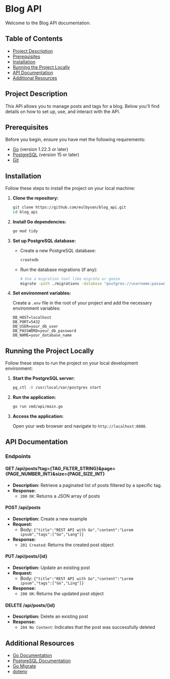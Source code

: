 # Blog API

Welcome to the Blog API documentation.

## Table of Contents

- [Project Description](#project-description)
- [Prerequisites](#prerequisites)
- [Installation](#installation)
- [Running the Project Locally](#running-the-project-locally)
- [API Documentation](#api-documentation)
- [Additional Resources](#additional-resources)

## Project Description

This API allows you to manage posts and tags for a blog. Below you'll find details on how to set up, use, and interact with the API.

## Prerequisites

Before you begin, ensure you have met the following requirements:

- [Go](https://golang.org/doc/install) (version 1.22.3 or later)
- [PostgreSQL](https://www.postgresql.org/download/) (version 15 or later)
- [Git](https://git-scm.com/book/en/v2/Getting-Started-Installing-Git)

## Installation

Follow these steps to install the project on your local machine:

1. **Clone the repository:**
    ```bash
    git clone https://github.com/eulbyvan/blog_api.git
    cd blog_api
    ```

2. **Install Go dependencies:**
    ```bash
    go mod tidy
    ```

3. **Set up PostgreSQL database:**

    - Create a new PostgreSQL database:
        ```bash
        createdb 
        ```

    - Run the database migrations (if any):
        ```bash
        # Use a migration tool like migrate or goose
        migrate -path ./migrations -database "postgres://username:password@localhost/your_database_name?sslmode=disable" up
        ```

4. **Set environment variables:**

    Create a `.env` file in the root of your project and add the necessary environment variables:

    ```dotenv
    DB_HOST=localhost
    DB_PORT=5432
    DB_USER=your_db_user
    DB_PASSWORD=your_db_password
    DB_NAME=your_database_name
    ```

## Running the Project Locally

Follow these steps to run the project on your local development environment:

1. **Start the PostgreSQL server:**
    ```bash
    pg_ctl -D /usr/local/var/postgres start
    ```

2. **Run the application:**
    ```bash
    go run cmd/api/main.go
    ```

3. **Access the application:**

    Open your web browser and navigate to `http://localhost:8080`.

## API Documentation

### Endpoints

#### GET /api/posts?tag={TAG_FILTER_STRING}&page={PAGE_NUMBER_INT}&size={PAGE_SIZE_INT}

- **Description:** Retrieve a paginated list of posts filtered by a specific tag.
- **Response:**
    - `200 OK`: Returns a JSON array of posts

#### POST /api/posts

- **Description:** Create a new example
- **Request:**
    - Body: `{"title":"REST API with Go","content":"Lorem ipsum","tags":["Go","Lang"]}`
- **Response:**
    - `201 Created`: Returns the created post object

#### PUT /api/posts/{id}

- **Description:** Update an existing post
- **Request:**
    - Body: `{"title":"REST API with Go","content":"Lorem ipsum","tags":["Go","Ling"]}`
- **Response:**
    - `200 OK`: Returns the updated post object

#### DELETE /api/posts/{id}

- **Description:** Delete an existing post
- **Response:**
    - `204 No Content`: Indicates that the post was successfully deleted

## Additional Resources

- [Go Documentation](https://golang.org/doc/)
- [PostgreSQL Documentation](https://www.postgresql.org/docs/)
- [Go Migrate](https://github.com/golang-migrate/migrate)
- [dotenv](https://github.com/joho/godotenv)